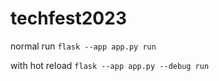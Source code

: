 # techfest2023

normal run `flask --app app.py run`

with hot reload `flask --app app.py --debug run`